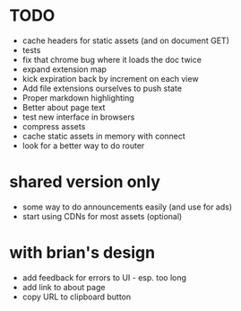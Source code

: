 # TODO
* cache headers for static assets (and on document GET)
* tests
* fix that chrome bug where it loads the doc twice
* expand extension map
* kick expiration back by increment on each view
* Add file extensions ourselves to push state
* Proper markdown highlighting
* Better about page text
* test new interface in browsers
* compress assets
* cache static assets in memory with connect
* look for a better way to do router


# shared version only
* some way to do announcements easily (and use for ads)
* start using CDNs for most assets (optional)


# with brian's design
* add feedback for errors to UI - esp. too long
* add link to about page
* copy URL to clipboard button
